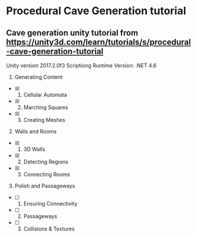 # Procedural Cave Generation tutorial

## Cave generation unity tutorial from https://unity3d.com/learn/tutorials/s/procedural-cave-generation-tutorial

Unity version 2017.2.0f3
Scriptiong Runtime Version: .NET 4.6

1. Generating Content
- [x] 01. Cellular Automata
- [x] 02. Marching Squares
- [x] 03. Creating Meshes

2. Walls and Rooms
- [x] 01. 3D Walls
- [x] 02. Detecting Regions
- [x] 03. Connecting Rooms

3. Polish and Passageways
- [ ] 01. Ensuring Connectivity
- [ ] 02. Passageways
- [ ] 03. Collisions & Textures

